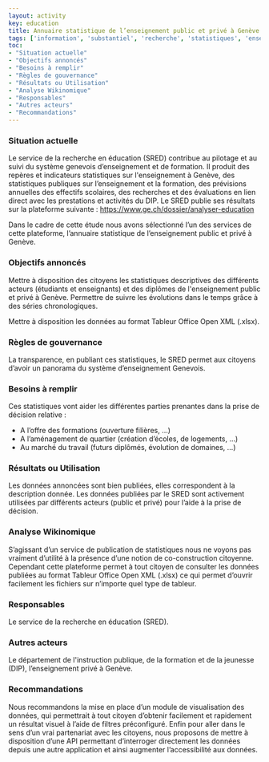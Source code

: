 ```yaml
---
layout: activity
key: education
title: Annuaire statistique de l’enseignement public et privé à Genève
tags: ['information', 'substantiel', 'recherche', 'statistiques', 'enseignement public', 'enseignement privé']
toc:
- "Situation actuelle"
- "Objectifs annoncés"
- "Besoins à remplir"
- "Règles de gouvernance"
- "Résultats ou Utilisation"
- "Analyse Wikinomique"
- "Responsables"
- "Autres acteurs"
- "Recommandations"
---
```


### Situation actuelle

Le service de la recherche en éducation (SRED) contribue au pilotage et au suivi du système genevois d’enseignement et de formation. Il produit des repères et indicateurs statistiques sur l'enseignement à Genève, des statistiques publiques sur l’enseignement et la formation, des prévisions annuelles des effectifs scolaires, des recherches et des évaluations en lien direct avec les prestations et activités du DIP. Le SRED publie ses résultats sur la plateforme suivante :
https://www.ge.ch/dossier/analyser-education

Dans le cadre de cette étude nous avons sélectionné l’un des services de cette plateforme, l’annuaire statistique de l’enseignement public et privé à Genève.

### Objectifs annoncés

Mettre à disposition des citoyens les statistiques descriptives des différents acteurs (étudiants et enseignants) et des diplômes de l'enseignement public et privé à Genève.
Permettre de suivre les évolutions dans le temps grâce à des séries chronologiques.

Mettre à disposition les données au format Tableur Office Open XML (.xlsx).

### Règles de gouvernance

La transparence, en publiant ces statistiques, le SRED permet aux citoyens d’avoir un panorama du système d’enseignement Genevois.

### Besoins à remplir

Ces statistiques vont aider les différentes parties prenantes dans la prise de décision relative :
-	A l’offre des formations (ouverture filières, …)
-	A l’aménagement de quartier (création d’écoles, de logements, …)
-	Au marché du travail (futurs diplômés, évolution de domaines, …) 

### Résultats ou Utilisation

Les données annoncées sont bien publiées, elles correspondent à la description donnée. Les données publiées par le SRED sont activement utilisées par différents acteurs (public et privé) pour l’aide à la prise de décision.

### Analyse Wikinomique

S’agissant d’un service de publication de statistiques nous ne voyons pas vraiment d’utilité à la présence d’une notion de co-construction citoyenne. Cependant cette plateforme permet à tout citoyen de consulter les données publiées au format Tableur Office Open XML (.xlsx) ce qui permet d’ouvrir facilement les fichiers sur n’importe quel type de tableur.

### Responsables

Le service de la recherche en éducation (SRED).

### Autres acteurs

Le département de l'instruction publique, de la formation et de la jeunesse (DIP), l’enseignement privé à Genève.

### Recommandations

Nous recommandons la mise en place d’un module de visualisation des données, qui permettrait à tout citoyen d’obtenir facilement et rapidement un résultat visuel à l’aide de filtres préconfiguré.
Enfin pour aller dans le sens d’un vrai partenariat avec les citoyens, nous proposons de mettre à disposition d’une API permettant d’interroger directement les données depuis une autre application et ainsi augmenter l’accessibilité aux données.

